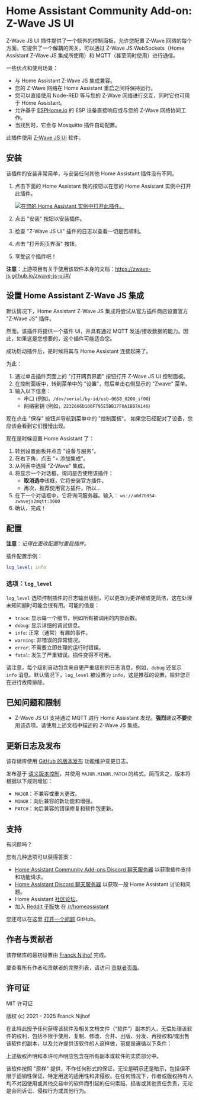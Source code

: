 # Home Assistant Community Add-on: Z-Wave JS UI

Z-Wave JS UI 插件提供了一个额外的控制面板，允许您配置 Z-Wave 网络的每个方面。它提供了一个解耦的网关，可以通过 Z-Wave JS WebSockets（Home Assistant Z-Wave JS 集成所使用）和 MQTT（甚至同时使用）进行通信。

一些优点和使用场景：

- 与 Home Assistant Z-Wave JS 集成兼容。
- 您的 Z-Wave 网络在 Home Assistant 重启之间将保持运行。
- 您可以直接使用 Node-RED 等与您的 Z-Wave 网络进行交互，同时它也可用于 Home Assistant。
- 允许基于 [ESPHome.io][esphome] 的 ESP 设备直接响应或与您的 Z-Wave 网络协同工作。
- 当找到时，它会与 Mosquitto 插件自动配置。

此插件使用 [Z-Wave JS UI][zwave-js-ui] 软件。

## 安装

该插件的安装非常简单，与安装任何其他 Home Assistant 插件没有不同。

1. 点击下面的 Home Assistant 我的按钮以在您的 Home Assistant 实例中打开此插件。

   [![在您的 Home Assistant 实例中打开此插件。][addon-badge]][addon]

1. 点击 "安装" 按钮以安装插件。
1. 检查 "Z-Wave JS UI" 插件的日志以查看一切是否顺利。
1. 点击 "打开网页界面" 按钮。
1. 享受这个插件吧！

**注意**：上游项目有关于使用该软件本身的文档：<https://zwave-js.github.io/zwave-js-ui/#/>

## 设置 Home Assistant Z-Wave JS 集成

默认情况下，Home Assistant Z-Wave JS 集成将尝试从官方插件商店设置官方 "Z-Wave JS" 插件。

然而，该插件将提供一个插件 UI，并具有通过 MQTT 发送/接收数据的能力。因此，如果这是您想要的，这个插件可能适合您。

成功启动插件后，是时候将其与 Home Assistant 连接起来了。

为此：

1. 通过单击插件页面上的 "打开网页界面" 按钮打开 Z-Wave JS UI 控制面板。
1. 在控制面板中，转到菜单中的 "设置"，然后单击右侧显示的 "Zwave" 菜单。
1. 输入以下信息：
   - 串口 (例如，`/dev/serial/by-id/usb-0658_0200_if00`)
   - 网络密钥 (例如，`2232666D100F795E5BB17F0A1BB7A146`)

现在点击 "保存" 按钮并导航到菜单中的 "控制面板"。
如果您已经配对了设备，您应该会看到它们慢慢出现。

现在是时候设置 Home Assistant 了：

1. 转到设置面板并点击 "设备与服务"。
1. 在右下角，点击 "+ 添加集成"。
1. 从列表中选择 "Z-Wave" 集成。
1. 将显示一个对话框，询问是否使用该插件：
   - **取消选中**该框，它将安装官方插件。
   - 再次，推荐使用官方插件，所以...
1. 在下一个对话框中，它将询问服务器。输入：
   `ws://a0d7b954-zwavejs2mqtt:3000`
1. 确认，完成！

## 配置

**注意**：_记得在更改配置时重启插件。_

插件配置示例：

```yaml
log_level: info
```

### 选项：`log_level`

`log_level` 选项控制插件的日志输出级别，可以更改为更详细或更简洁，这在处理未知问题时可能会很有用。可能的值是：

- `trace`: 显示每一个细节，例如所有被调用的内部函数。
- `debug`: 显示详细的调试信息。
- `info`: 正常（通常）有趣的事件。
- `warning`: 非错误的异常情况。
- `error`: 不需要立即处理的运行时错误。
- `fatal`: 发生了严重错误。插件变得不可用。

请注意，每个级别自动包含来自更严重级别的日志消息，例如，`debug` 还显示 `info` 消息。默认情况下，`log_level` 被设置为 `info`，这是推荐的设置，除非您正在进行故障排除。

## 已知问题和限制

- Z-Wave JS UI 支持通过 MQTT 进行 Home Assistant 发现。**强烈**建议**不要**使用该选项。请使用上述文档中描述的 Z-Wave JS 集成。

## 更新日志及发布

该存储库使用 [GitHub 的版本发布][releases] 功能维护变更日志。

发布基于 [语义版本控制][semver]，并使用 `MAJOR.MINOR.PATCH` 的格式。简而言之，版本将根据以下规则增加：

- `MAJOR`：不兼容或重大更改。
- `MINOR`：向后兼容的新功能和增强。
- `PATCH`：向后兼容的错误修复和软件包更新。

## 支持

有问题吗？

您有几种选项可以获得答案：

- [Home Assistant Community Add-ons Discord 聊天服务器][discord] 以获取插件支持和功能请求。
- [Home Assistant Discord 聊天服务器][discord-ha] 以获取一般 Home Assistant 讨论和问题。
- Home Assistant [社区论坛][forum]。
- 加入 [Reddit 子版块][reddit] 在 [/r/homeassistant][reddit]

您还可以在这里 [打开一个问题][issue] GitHub。

## 作者与贡献者

该存储库的最初设置由 [Franck Nijhof][frenck] 完成。

要查看所有作者和贡献者的完整列表，请访问 [贡献者页面][contributors]。

## 许可证

MIT 许可证

版权 (c) 2021 - 2025 Franck Nijhof

在此特此授予任何获得该软件及相关文档文件（“软件”）副本的人，无偿处理该软件的权利，包括不限于使用、复制、修改、合并、出版、分发、再授权和/或出售该软件的副本，以及允许提供该软件的人这样做，前提是遵循以下条件：

上述版权声明和本许可声明应包含在所有副本或软件的实质部分中。

该软件按照 "原样" 提供，不作任何形式的保证，无论是明示还是暗示，包括但不限于适销性保证、特定用途的适用性和非侵权。在任何情况下，作者或版权持有人均不对因使用或其他交易中的软件而引起的任何索赔、损害或其他责任负责，无论是合同诉讼、侵权行为或其他行为。

[addon-badge]: https://my.home-assistant.io/badges/supervisor_addon.svg
[addon]: https://my.home-assistant.io/redirect/supervisor_addon/?addon=a0d7b954_zwavejs2mqtt&repository_url=https%3A%2F%2Fgithub.com%2Fhassio-addons%2Frepository
[contributors]: https://github.com/hassio-addons/addon-zwave-js-ui/graphs/contributors
[discord-ha]: https://discord.gg/c5DvZ4e
[discord]: https://discord.me/hassioaddons
[esphome]: https://esphome.io/components/mqtt.html#on-message-trigger
[forum-shield]: https://img.shields.io/badge/community-forum-brightgreen.svg
[forum]: https://community.home-assistant.io/?u=frenck
[frenck]: https://github.com/frenck
[issue]: https://github.com/hassio-addons/addon-zwave-js-ui/issues
[reddit]: https://reddit.com/r/homeassistant
[releases]: https://github.com/hassio-addons/addon-zwave-js-ui/releases
[semver]: https://semver.org/spec/v2.0.0.html
[zwave-js-ui]: https://github.com/zwave-js/zwave-js-ui